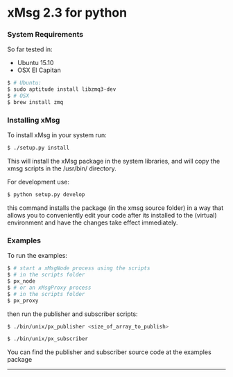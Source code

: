 # xMsg 2.3 for python

### System Requirements

So far tested in:
*  Ubuntu 15.10
*  OSX El Capitan

```sh
$ # Ubuntu:
$ sudo aptitude install libzmq3-dev
$ # OSX
$ brew install zmq
```

### Installing xMsg

To install xMsg in your system run:

```sh
$ ./setup.py install
```

This will install the xMsg package in the system libraries, and will copy the
xmsg scripts in the /usr/bin/ directory.

For development use:

```sh
$ python setup.py develop
```

this command installs the package (in the xmsg source folder) in a way that allows you to conveniently
edit your code after its installed to the (virtual) environment and have the changes take effect
immediately.


### Examples

To run the examples:

```sh
$ # start a xMsgNode process using the scripts
$ # in the scripts folder
$ px_node
$ # or an xMsgProxy process 
$ # in the scripts folder
$ px_proxy
```

then run the publisher and subscriber scripts:

```sh
$ ./bin/unix/px_publisher <size_of_array_to_publish>
```

```sh
$ ./bin/unix/px_subscriber
```

You can find the publisher and subscriber source code at the examples package

---
